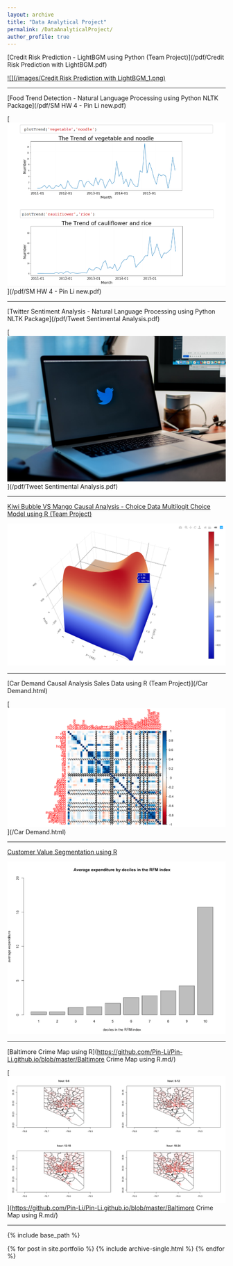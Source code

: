 ```yaml
---
layout: archive
title: "Data Analytical Project"
permalink: /DataAnalyticalProject/
author_profile: true
---
```


[Credit Risk Prediction - LightBGM using Python (Team Project)](/pdf/Credit Risk Prediction with LightBGM.pdf)


[![](/images/Credit Risk Prediction with LightBGM_1.png)](http://credit-risk.herokuapp.com/)

---

[Food Trend Detection - Natural Language Processing using Python NLTK Package](/pdf/SM HW 4 - Pin Li new.pdf)

[![](/images/cauliflower.png)](/pdf/SM HW 4 - Pin Li new.pdf)

---

[Twitter Sentiment Analysis - Natural Language Processing using Python NLTK Package](/pdf/Tweet Sentimental Analysis.pdf)

[![](/images/Twitter.jpeg)](/pdf/Tweet Sentimental Analysis.pdf)

---

[Kiwi Bubble VS Mango Causal Analysis - Choice Data Multilogit Choice Model using R (Team Project)](/Project-2---final-version-copy.html)

[![](/images/2-Dsimulation.png)](/Project-2---final-version-copy.html)

---

[Car Demand Causal Analysis Sales Data using R (Team Project)](/Car Demand.html)

[![](/images/corrplot.png)](/Car Demand.html)

---

[Customer Value Segmentation using R](https://github.com/Pin-Li/Pin-Li.github.io/blob/master/CustomerValueSegmentation.md/)

[![](/images/segmentbarplot.png)](https://github.com/Pin-Li/Pin-Li.github.io/blob/master/CustomerValueSegmentation.md/)

---

[Baltimore Crime Map using R](https://github.com/Pin-Li/Pin-Li.github.io/blob/master/Baltimore Crime Map using R.md/)

[![](/images/crimeplot.png)](https://github.com/Pin-Li/Pin-Li.github.io/blob/master/Baltimore Crime Map using R.md/)


---




{% include base_path %}


{% for post in site.portfolio %}
  {% include archive-single.html %}
{% endfor %}
